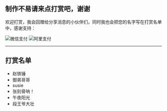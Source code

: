 
## 制作不易请来点打赏吧，谢谢

欢迎打赏，我会回赠给分享消息的小伙伴们，同时我也会把您的名字写在打赏名单中，感谢支持：

![微信支付](./images/wechat_payment.png)
![阿里支付](./images/ali_payment.jpg)

----
## 打赏名单

* 赵铁锤
* 御弟哥哥
* susie
* 张刻骨呐！
* 午夜阳光
* 段王爷大壮